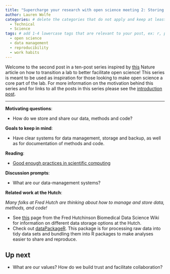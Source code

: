```yaml
---
title: "Supercharge your research with open science meeting 2: Storing data, methods, and code" # replace with the title of your post, a short catchy description to entice readers
author: Lauren Wolfe 
categories: # delete the categories that do not apply and keep at least one
  - Technical
  - Science
tags: # add 1-4 lowercase tags that are relevant to your post, ex: r, python, genomics, workflows
  - open science
  - data management
  - reproducibility
  - work habits
---
```


Welcome to the second post in a ten-post series inspired by [this](https://www.nature.com/articles/d41586-019-03335-4) Nature article on how to transition a lab to better facilitate open science! This series is meant to be used as inspiration for those looking to make open science a core part of the lab. For more information on the motivation behind this series and for links to all the posts in this series please see the [introduction post](https://fredhutch.github.io/coop/technical/science/opensci-plan-intro/).

---

**Motivating questions**: 
- How do we store and share our data, methods and code?

**Goals to keep in mind**:
- Have clear systems for data management, storage and backup, as well as for documentation of methods and code.

**Reading**: 
- [Good enough practices in scientific computing](https://journals.plos.org/ploscompbiol/article?id=10.1371/journal.pcbi.1005510)

**Discussion prompts**: 
- What are our data-management systems?

**Related work at the Hutch**:  

_Many folks at Fred Hutch are thinking about how to manage and store data, methods, and code!_

- See [this](https://sciwiki.fredhutch.org/scicomputing/store_overview/) page from the Fred Hutchinson Biomedical Data Science Wiki for information on different data storage options at the Hutch.
- Check out [dataPackageR](https://github.com/ropensci/DataPackageR). This package is for processing raw data into tidy data sets and bundling them into R packages to make analyses easier to share and reproduce.

## Up next

- What are our values? How do we build trust and facilitate collaboration?
